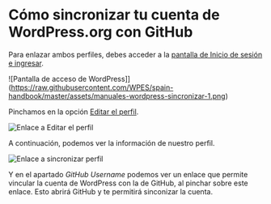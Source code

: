 # Cómo sincronizar tu cuenta de WordPress.org con GitHub

Para enlazar ambos perfiles, debes acceder a la [pantalla de Inicio de sesión e ingresar](https://login.wordpress.org/?locale=es_ES).

![Pantalla de acceso de WordPress]](https://raw.githubusercontent.com/WPES/spain-handbook/master/assets/manuales-wordpress-sincronizar-1.png)

Pinchamos en la opción [Editar el perfil](https://profiles.wordpress.org/me/profile/edit/).

![Enlace a Editar el perfil](https://raw.githubusercontent.com/WPES/spain-handbook/master/assets/manuales-wordpress-sincronizar-2.png)

A continuación, podemos ver la información de nuestro perfil.

![Enlace a sincronizar perfil](https://raw.githubusercontent.com/WPES/spain-handbook/master/assets/manuales-wordpress-sincronizar-3.png)

Y en el apartado *GitHub Username* podemos ver un enlace que permite vincular la cuenta de WordPress con la de GitHub, al pinchar sobre este enlace. Esto abrirá GitHub y te permitirá sinconizar la cuenta.
